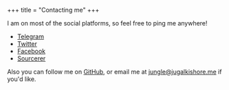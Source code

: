 +++
title = "Contacting me"
+++

I am on most of the social platforms, so feel free to ping me anywhere!

- [Telegram](https://t.me/crazyuploader)
- [Twitter](https://twitter.com/marsaquariusrye)
- [Facebook](https://facebook.com/profile.php?id=100051213879144)
- [Sourcerer](https://sourcerer.io/crazyuploader)

Also you can follow me on [GitHub](https://github.com/crazyuploader), or email me at <a href="mailto: jungle@jugalkishore.me">jungle@jugalkishore.me</a> if you'd like.
